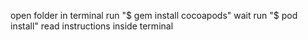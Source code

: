 open folder in terminal
run "$ gem install cocoapods"
wait
run "$ pod install"
read instructions inside terminal
